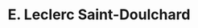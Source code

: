 ---
title: "E. Leclerc Saint-Doulchard"
url: /saint-doulchard/e-leclerc-saint-doulchard/
shop: Einkaufszentrum
---
